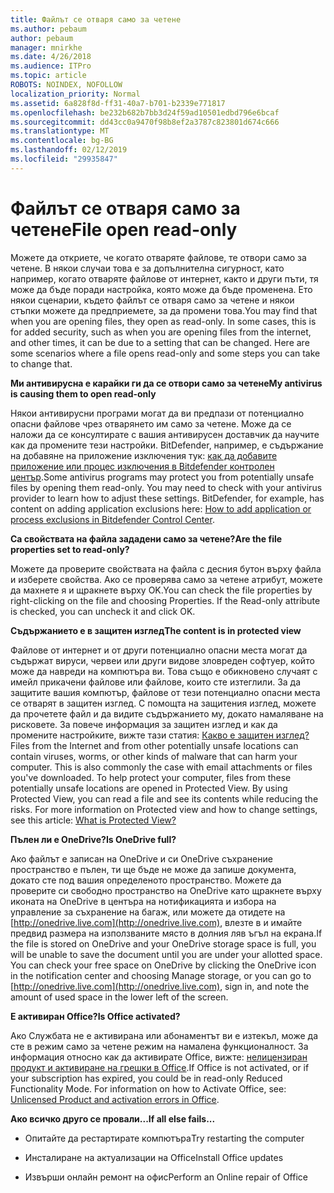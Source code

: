 ```yaml
---
title: Файлът се отваря само за четене
ms.author: pebaum
author: pebaum
manager: mnirkhe
ms.date: 4/26/2018
ms.audience: ITPro
ms.topic: article
ROBOTS: NOINDEX, NOFOLLOW
localization_priority: Normal
ms.assetid: 6a828f8d-ff31-40a7-b701-b2339e771817
ms.openlocfilehash: be232b682b7bb3d24f59ad10501edbd796e6bcaf
ms.sourcegitcommit: dd43cc0a9470f98b8ef2a3787c823801d674c666
ms.translationtype: MT
ms.contentlocale: bg-BG
ms.lasthandoff: 02/12/2019
ms.locfileid: "29935847"
---
```

# <a name="file-open-read-only"></a><span data-ttu-id="e408c-102">Файлът се отваря само за четене</span><span class="sxs-lookup"><span data-stu-id="e408c-102">File open read-only</span></span>

<span data-ttu-id="e408c-p101">Можете да откриете, че когато отваряте файлове, те отвори само за четене. В някои случаи това е за допълнителна сигурност, като например, когато отваряте файлове от интернет, както и други пъти, тя може да бъде поради настройка, която може да бъде променена. Ето някои сценарии, където файлът се отваря само за четене и някои стъпки можете да предприемете, за да промени това.</span><span class="sxs-lookup"><span data-stu-id="e408c-p101">You may find that when you are opening files, they open as read-only. In some cases, this is for added security, such as when you are opening files from the internet, and other times, it can be due to a setting that can be changed. Here are some scenarios where a file opens read-only and some steps you can take to change that.</span></span>
  
 <span data-ttu-id="e408c-106">**Ми антивирусна е карайки ги да се отвори само за четене**</span><span class="sxs-lookup"><span data-stu-id="e408c-106">**My antivirus is causing them to open read-only**</span></span>
  
<span data-ttu-id="e408c-p102">Някои антивирусни програми могат да ви предпази от потенциално опасни файлове чрез отварянето им само за четене. Може да се наложи да се консултирате с вашия антивирусен доставчик да научите как да промените тези настройки. BitDefender, например, е съдържание на добавяне на приложение изключения тук: [как да добавите приложение или процес изключения в Bitdefender контролен център](https://www.bitdefender.com/support/how-to-add-application-or-process-exclusions-in-bitdefender-control-center-1119.mdl).</span><span class="sxs-lookup"><span data-stu-id="e408c-p102">Some antivirus programs may protect you from potentially unsafe files by opening them read-only. You may need to check with your antivirus provider to learn how to adjust these settings. BitDefender, for example, has content on adding application exclusions here: [How to add application or process exclusions in Bitdefender Control Center](https://www.bitdefender.com/support/how-to-add-application-or-process-exclusions-in-bitdefender-control-center-1119.mdl).</span></span>
  
 <span data-ttu-id="e408c-110">**Са свойствата на файла зададени само за четене?**</span><span class="sxs-lookup"><span data-stu-id="e408c-110">**Are the file properties set to read-only?**</span></span>
  
<span data-ttu-id="e408c-p103">Можете да проверите свойствата на файла с десния бутон върху файла и изберете свойства. Ако се проверява само за четене атрибут, можете да махнете я и щракнете върху OK.</span><span class="sxs-lookup"><span data-stu-id="e408c-p103">You can check the file properties by right-clicking on the file and choosing Properties. If the Read-only attribute is checked, you can uncheck it and click OK.</span></span>
  
 <span data-ttu-id="e408c-113">**Съдържанието е в защитен изглед**</span><span class="sxs-lookup"><span data-stu-id="e408c-113">**The content is in protected view**</span></span>
  
<span data-ttu-id="e408c-p104">Файлове от интернет и от други потенциално опасни места могат да съдържат вируси, червеи или други видове зловреден софтуер, който може да навреди на компютъра ви. Това също е обикновено случаят с имейл прикачени файлове или файлове, които сте изтеглили. За да защитите вашия компютър, файлове от тези потенциално опасни места се отварят в защитен изглед. С помощта на защитения изглед, можете да прочетете файл и да видите съдържанието му, докато намаляване на рисковете. За повече информация за защитен изглед и как да промените настройките, вижте тази статия: [Какво е защитен изглед?](https://support.office.com/article/d6f09ac7-e6b9-4495-8e43-2bbcdbcb6653)</span><span class="sxs-lookup"><span data-stu-id="e408c-p104">Files from the Internet and from other potentially unsafe locations can contain viruses, worms, or other kinds of malware that can harm your computer. This is also commonly the case with email attachments or files you've downloaded. To help protect your computer, files from these potentially unsafe locations are opened in Protected View. By using Protected View, you can read a file and see its contents while reducing the risks. For more information on Protected view and how to change settings, see this article: [What is Protected View?](https://support.office.com/article/d6f09ac7-e6b9-4495-8e43-2bbcdbcb6653)</span></span>
  
 <span data-ttu-id="e408c-119">**Пълен ли е OneDrive?**</span><span class="sxs-lookup"><span data-stu-id="e408c-119">**Is OneDrive full?**</span></span>
  
<span data-ttu-id="e408c-p105">Ако файлът е записан на OneDrive и си OneDrive съхранение пространство е пълен, ти ще бъде не може да запише документа, докато сте под вашия определеното пространство. Можете да проверите си свободно пространство на OneDrive като щракнете върху иконата на OneDrive в центъра на нотификацията и избора на управление за съхранение на багаж, или можете да отидете на [http://onedrive.live.com](http://onedrive.live.com), влезте в и имайте предвид размера на използваните място в долния ляв ъгъл на екрана.</span><span class="sxs-lookup"><span data-stu-id="e408c-p105">If the file is stored on OneDrive and your OneDrive storage space is full, you will be unable to save the document until you are under your allotted space. You can check your free space on OneDrive by clicking the OneDrive icon in the notification center and choosing Manage storage, or you can go to [http://onedrive.live.com](http://onedrive.live.com), sign in, and note the amount of used space in the lower left of the screen.</span></span>
  
 <span data-ttu-id="e408c-122">**Е активиран Office?**</span><span class="sxs-lookup"><span data-stu-id="e408c-122">**Is Office activated?**</span></span>
  
<span data-ttu-id="e408c-p106">Ако Службата не е активирана или абонаментът ви е изтекъл, може да сте в режим само за четене режим на намалена функционалност. За информация относно как да активирате Office, вижте: [нелицензиран продукт и активиране на грешки в Office](https://support.office.com/article/unlicensed-product-and-activation-errors-in-office-0d23d3c0-c19c-4b2f-9845-5344fedc4380).</span><span class="sxs-lookup"><span data-stu-id="e408c-p106">If Office is not activated, or if your subscription has expired, you could be in read-only Reduced Functionality Mode. For information on how to Activate Office, see: [Unlicensed Product and activation errors in Office](https://support.office.com/article/unlicensed-product-and-activation-errors-in-office-0d23d3c0-c19c-4b2f-9845-5344fedc4380).</span></span>
  
 <span data-ttu-id="e408c-125">**Ако всичко друго се провали...**</span><span class="sxs-lookup"><span data-stu-id="e408c-125">**If all else fails...**</span></span>
  
- <span data-ttu-id="e408c-126">Опитайте да рестартирате компютъра</span><span class="sxs-lookup"><span data-stu-id="e408c-126">Try restarting the computer</span></span>
    
- <span data-ttu-id="e408c-127">Инсталиране на актуализации на Office</span><span class="sxs-lookup"><span data-stu-id="e408c-127">Install Office updates</span></span>
    
- <span data-ttu-id="e408c-128">Извърши онлайн ремонт на офис</span><span class="sxs-lookup"><span data-stu-id="e408c-128">Perform an Online repair of Office</span></span>
    

